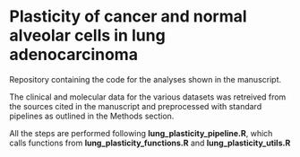 # Plasticity of cancer and normal alveolar cells in lung adenocarcinoma

Repository containing the code for the analyses shown in the manuscript.

The clinical and molecular data for the various datasets was retreived from the sources cited in the manuscript and preprocessed with standard pipelines as outlined in the Methods section.

All the steps are performed following __lung_plasticity_pipeline.R__, which calls functions from __lung_plasticity_functions.R__ and __lung_plasticity_utils.R__
